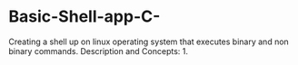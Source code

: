 # Basic-Shell-app-C-
Creating a shell up on linux operating system that executes binary and non binary commands.
Description and Concepts:
1.
